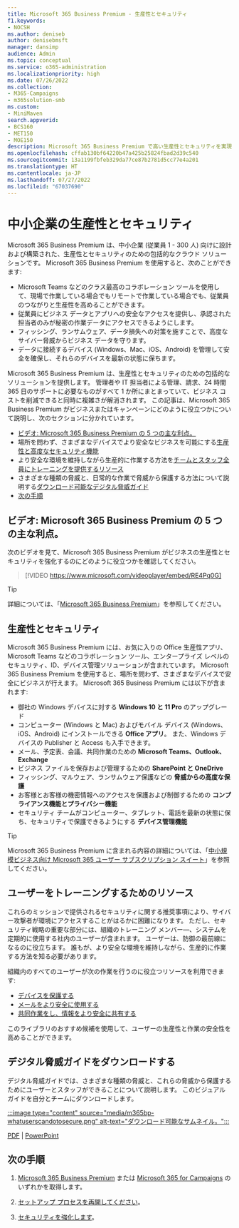 ```yaml
---
title: Microsoft 365 Business Premium - 生産性とセキュリティ
f1.keywords:
- NOCSH
ms.author: deniseb
author: denisebmsft
manager: dansimp
audience: Admin
ms.topic: conceptual
ms.service: o365-administration
ms.localizationpriority: high
ms.date: 07/26/2022
ms.collection:
- M365-Campaigns
- m365solution-smb
ms.custom:
- MiniMaven
search.appverid:
- BCS160
- MET150
- MOE150
description: Microsoft 365 Business Premium で高い生産性とセキュリティを実現し、ビジネスをより安全に行う方法について説明します。
ms.openlocfilehash: cffab130bf64220b47a425b25824fbad2d39c540
ms.sourcegitcommit: 13a1199fbfeb329da77ce87b2781d5cc77e4a201
ms.translationtype: HT
ms.contentlocale: ja-JP
ms.lasthandoff: 07/27/2022
ms.locfileid: "67037690"
---
```

# <a name="productivity-and-security-for-small--and-medium-sized-businesses"></a>中小企業の生産性とセキュリティ 

Microsoft 365 Business Premium は、中小企業 (従業員 1 - 300 人) 向けに設計および構築された、生産性とセキュリティのための包括的なクラウド ソリューションです。 Microsoft 365 Business Premium を使用すると、次のことができます:

- Microsoft Teams などのクラス最高のコラボレーション ツールを使用して、現場で作業している場合でもリモートで作業している場合でも、従業員のつながりと生産性を高めることができます。
- 従業員にビジネス データとアプリへの安全なアクセスを提供し、承認された担当者のみが秘密の作業データにアクセスできるようにします。
- フィッシング、ランサムウェア、データ損失への対策を施すことで、高度なサイバー脅威からビジネス データを守ります。
- データに接続するデバイス (Windows、Mac、iOS、Android) を管理して安全を確保し、それらのデバイスを最新の状態に保ちます。

Microsoft 365 Business Premium は、生産性とセキュリティのための包括的なソリューションを提供します。 管理者や IT 担当者による管理、請求、24 時間 365 日のサポートに必要なものがすべて 1 か所にまとまっていて、ビジネス コストを削減できると同時に複雑さが解消されます。 この記事は、Microsoft 365 Business Premium がビジネスまたはキャンペーンにどのように役立つかについて説明し、次のセクションに分かれています。

- [ビデオ: Microsoft 365 Business Premium の 5 つの主な利点。](#video-top-5-benefits-of-microsoft-365-business-premium)
- 場所を問わず、さまざまなデバイスでより安全なビジネスを可能にする[生産性と高度なセキュリティ機能](#productivity-and-security)
- より安全な環境を維持しながら生産的に作業する方法を[チームとスタッフ全員にトレーニングを提供するリソース](#resources-to-train-your-users)
- さまざまな種類の脅威と、日常的な作業で脅威から保護する方法について説明する[ダウンロード可能なデジタル脅威ガイド](#download-the-digital-threats-guide)
- [次の手順](#next-steps)

## <a name="video-top-5-benefits-of-microsoft-365-business-premium"></a>ビデオ: Microsoft 365 Business Premium の 5 つの主な利点。

次のビデオを見て、Microsoft 365 Business Premium がビジネスの生産性とセキュリティを強化するのにどのように役立つかを確認してください。 <p>

> [!VIDEO https://www.microsoft.com/videoplayer/embed/RE4Pq0G]

> [!TIP]
> 詳細については、「[Microsoft 365 Business Premium](https://www.microsoft.com/microsoft-365/business/microsoft-365-business-premium?activetab=pivot:overviewtab)」を参照してください。

## <a name="productivity-and-security"></a>生産性とセキュリティ

Microsoft 365 Business Premium には、お気に入りの Office 生産性アプリ、Microsoft Teams などのコラボレーション ツール、エンタープライズ レベルのセキュリティ、ID、デバイス管理ソリューションが含まれています。 Microsoft 365 Business Premium を使用すると、場所を問わず、さまざまなデバイスで安全にビジネスが行えます。 Microsoft 365 Business Premium には以下が含まれます:

- 御社の Windows デバイスに対する **Windows 10 と 11 Pro** のアップグレード
- コンピューター (Windows と Mac) およびモバイル デバイス (Windows、iOS、Android) にインストールできる **Office アプリ**。 また、Windows デバイスの Publisher と Access も入手できます。
- メール、予定表、会議、共同作業のための **Microsoft Teams、Outlook、Exchange**
- ビジネス ファイルを保存および管理するための **SharePoint と OneDrive**
- フィッシング、マルウェア、ランサムウェア保護などの **脅威からの高度な保護**
- お客様とお客様の機密情報へのアクセスを保護および制御するための **コンプライアンス機能とプライバシー機能**
- セキュリティ チームがコンピューター、タブレット、電話を最新の状態に保ち、セキュリティで保護できるようにする **デバイス管理機能**

> [!TIP]
> Microsoft 365 Business Premium に含まれる内容の詳細については、「[中小規模ビジネス向け Microsoft 365 ユーザー サブスクリプション スイート](https://query.prod.cms.rt.microsoft.com/cms/api/am/binary/RWR6bM)」を参照してください。

## <a name="resources-to-train-your-users"></a>ユーザーをトレーニングするためのリソース

これらのミッションで提供されるセキュリティに関する推奨事項により、サイバー攻撃者が環境にアクセスすることがはるかに困難になります。 ただし、セキュリティ戦略の重要な部分には、組織のトレーニング メンバー&mdash;、システムを定期的に使用する社内のユーザーが含まれます。 ユーザーは、防御の最前線になるのに役立ちます。 誰もが、より安全な環境を維持しながら、生産的に作業する方法を知る必要があります。

組織内のすべてのユーザーが次の作業を行うのに役立つリソースを利用できます:

- [デバイスを保護する](m365bp-devices-overview.md)
- [メールをより安全に使用する](m365bp-protect-email-overview.md)
- [共同作業をし、情報をより安全に共有する](m365bp-collaborate-share-securely.md)

このライブラリのおすすめ候補を使用して、ユーザーの生産性と作業の安全性を高めることができます。

## <a name="download-the-digital-threats-guide"></a>デジタル脅威ガイドをダウンロードする

デジタル脅威ガイドでは、さまざまな種類の脅威と、これらの脅威から保護するためにユーザーとスタッフができることについて説明します。 このビジュアル ガイドを自分とチームにダウンロードします。

[:::image type="content" source="media/m365bp-whatuserscandotosecure.png" alt-text="ダウンロード可能なサムネイル。":::](https://download.microsoft.com/download/9/1/f/91fa8f24-9953-4f33-9d87-a95624db5e0b/M365BPWhatCanUsersDoToSecure.pdf)

[PDF](https://download.microsoft.com/download/9/1/f/91fa8f24-9953-4f33-9d87-a95624db5e0b/M365BPWhatCanUsersDoToSecure.pdf) | [PowerPoint](https://download.microsoft.com/download/9/1/f/91fa8f24-9953-4f33-9d87-a95624db5e0b/M365BPWhatCanUsersDoToSecure.pptx)

## <a name="next-steps"></a>次の手順

1. [Microsoft 365 Business Premium](get-microsoft-365-business-premium.md) または [Microsoft 365 for Campaigns](get-microsoft-365-campaigns.md) のいずれかを取得します。

2. [セットアップ プロセスを再開してください](m365bp-setup-overview.md)。

3. [セキュリティを強化します](m365bp-security-overview.md)。
